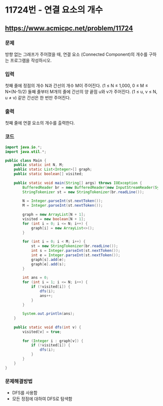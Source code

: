 # 11724번 - 연결 요소의 개수

## https://www.acmicpc.net/problem/11724

### 문제

방향 없는 그래프가 주어졌을 때, 연결 요소 (Connected Component)의 개수를 구하는 프로그램을 작성하시오.

### 입력

첫째 줄에 정점의 개수 N과 간선의 개수 M이 주어진다. (1 ≤ N ≤ 1,000, 0 ≤ M ≤ N×(N-1)/2) 둘째 줄부터 M개의 줄에 간선의 양 끝점 u와 v가 주어진다. (1 ≤ u, v ≤ N, u ≠ v) 같은 간선은 한 번만 주어진다.

### 출력

첫째 줄에 연결 요소의 개수를 출력한다.

### 코드

``` java
import java.io.*;
import java.util.*;

public class Main {
	public static int N, M;
	public static List<Integer>[] graph;
	public static boolean[] visited;
	
	public static void main(String[] args) throws IOException {
		BufferedReader br = new BufferedReader(new InputStreamReader(System.in));
		StringTokenizer st = new StringTokenizer(br.readLine());
		
		N = Integer.parseInt(st.nextToken());
		M = Integer.parseInt(st.nextToken());
		
		graph = new ArrayList[N + 1];
		visited = new boolean[N + 1];
		for (int i = 0; i <= N; i++) {
			graph[i] = new ArrayList<>();
		}
		
		for (int i = 0; i < M; i++) {
			st = new StringTokenizer(br.readLine());
			int s = Integer.parseInt(st.nextToken());
			int e = Integer.parseInt(st.nextToken());
			graph[s].add(e);
			graph[e].add(s);
		}
		
		int ans = 0;
		for (int i = 1; i <= N; i++) {
			if (!visited[i]) {
				dfs(i);
				ans++;
			}
		}
		
		System.out.println(ans);
	}
	
	public static void dfs(int v) {
		visited[v] = true;
		
		for (Integer i : graph[v]) {
			if (!visited[i]) {
				dfs(i);
			}
		}
	}
}
```
### 문제해결방법

* DFS를 사용함
* 모든 정점에 대하여 DFS로 탐색함

